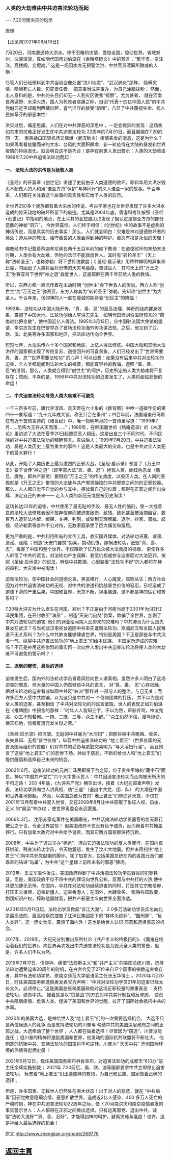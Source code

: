 ### 人类的大劫难由中共迫害法轮功而起

--- 7.20河南洪灾的启示

唐理

【正见网2021年08月19日】

7月20日，河南遭遇特大洪水。惨不忍睹的灾情，震惊全国，惊动世界。省城郑州，浊浪滚滚，真如明代国师刘伯温在《金陵塔碑文》中的预言：“繁华市，变汪洋。高楼阁，变坭岗。” 这是一场因水库无预警泄洪、中共官员渎职所酿成的人祸！

尽管人们已经预料到中共当局会像处置“汶川地震”、“武汉肺炎”那样， 隐瞒灾情、隐瞒死亡人数、包庇责任者， 把丧事当成喜事办，为自己涂脂抹粉； 然而，出人意料的是，中共的头目们却无一人到灾区做秀“视察”。尤为甚者， 就在河南哀鸿遍野、水深火热，国人为死难者哀痛之际，自诩“代表十四亿中国人民”的中共党魁习近平却跑到西藏拉萨，喜气洋洋的接受“朝拜”，凸显了中共蔑视生命、视人民如草芥的邪恶本性!

洪灾过后，痛定思痛。人们在对中共罪恶的深思中 ，一定会惊异的发现：这场突如其来的灾难正好发生在中共迫害法轮功 22周年的7月20日，而且偏偏在7.20的同一天， 南京禄口国际机场又惊爆（武汉肺炎）疫情突发的消息，这是为什么？如果再看看接踵而来的大水、台风的大面积肆虐，新一轮疫情在大陆的暴发和世界疫情的持续恶化，就会明白这不是巧合！是神在向世人发出警示：人类的大劫难由1999年7.20中共迫害法轮功而起！

#### 一、 法轮大法的洪传是为拯救人类

《圣经》的开篇章《创世记》讲述了史前由于人类道德的败坏，耶和华用大洪水毁灭不配做人的人和用“诺亚方舟”保护“与神同行”的义人诺亚一家的故事。千百年来，人们都在关注着这个故事的真实性和它给予人类的启示。

全世界250多个民族都有着大洪水的传说，考古学家也在全世界发现了许多大洪水造成的惊天动地的破坏所留下的痕迹。尤其是2004年底，香港科考队按照《圣经•创世记》中指明的地点，在土耳其的亚拉腊山顶发现了据认定是挪亚方舟的部分遗骸的神秘“洞穴”， 令世界震惊。人们终于相信：《创世纪》中的故事不是虚构的神话传说，而是真实的历史事实！那么，人们就会明白：灾难是神对道德败坏者的惩处；遵从神的教诲、恪守善良的人就会得到神的呵护。善恶有报是永恒的天理！

佛教经书中记载着释迦牟尼佛在两千五百年前的如下教诲：在道德败坏的末劫末法时期，人类会有大劫难，但他的法已不能救度世人。其时有“转轮圣王”（天上称“法轮圣王”，也称弥勒）将下世传法救度；《 圣经·启示录》用种种鲜明的异象和比喻，勾画出了人类将面对恐怖的天灾与瘟疫，告诫世人：其时天上的“万王之王”弥赛亚将下世传“神之道”救度世人，这是耶稣在两千年前给人类的教诲。

所以，东西方都一直流传着在末劫时期 “创世主”会下世救人的传说。西方人称“创世主”为“万王之王”弥赛亚，东方人称其为“转轮圣王”弥勒，先知称“创世主”为大圣人。千百年来，信仰神的人一直在虔诚的期待着“创世主”的降临！

1992年，法轮功从中国大陆开传。“真、善、忍”的至高法理，神奇的祛病健身效果，震撼了中国大地。法轮功创始人李洪志先生，如明代国师刘伯温所预言的 “燕南赵北把金散”，使中国近亿人得法。1995年3月12日，应中国驻法国大使馆的邀请，李洪志先生在巴黎举办了首场法轮功海外传功讲法班，之后，他又到了亚、欧、澳、北美等许多国家和地区，把法轮功传向全世界。

短短七年，大法洪传六十多个国家和地区，上亿人得法修炼。中国大陆和其他大法洪传的国家都出现了传统复苏、道德回升的可喜景象。人们已经发出了“世界需要真、善、忍”“世界需要法轮功” 的心声！可以设想：如果没有后来中共对法轮功的迫害，全人类都能闻到法轮大法的福音，都能尊崇神的教诲、遵照 “真、善、忍”的准则，那么，人类就会得到“创世主”的呵护，历史所定的人类大劫难将不复存在；然而，不幸的是，1999年中共对法轮功的迫害发生了，人类将面临悲惨的命运！

#### 二、中共迫害法轮功导致人类大劫难不可避免

一千三百多年前，唐代李淳风、袁天罡在六十象的《推背图》中唯一道破年份的第四十一象写道：“九十九年成大错，称王只合在秦州”；四百年前，法国诺查丹玛斯在有近千首预言诗的《诸世纪》中，唯一指明年月的一首诗里写道：“1999年7月……恐怖大王将从天而落……”；1986年，在韩国面世的《格庵遗录》的《末道论》里讲述了大法在夏季20日起遭受恶人镇压。这是出自三个不同时代、不同民族的对中共迫害法轮功的精确预言。告诫后人：1999年7月20日，中共迫害法轮功，将是人类历史上最为重大的事件！这是人类最大的灾难，也是中共对全人类犯下的最大罪行！

从此，开始了人类历史上最为激烈的正邪大战。《圣经·启示录》预言了《万王中王》要下世传“神之道”（即宇宙大法“真、善、忍”）拯救人类，而红色恶龙（撒旦、魔鬼，即共产邪灵）要阻挡“万王之王”的传法救度，以毁灭人类。在人间的表现就是《万王之王》带领的大法徒与共产邪灵操控的中共邪党之间的的正邪较量。那么，人人都自觉不自觉的参与其中，摆放着自己的位置；都得在正邪之间作出抉择，决定自己的未来—— 走入人类的新纪元或是被历史淘汰！

这场长达22年的迫害，中共使用了最无耻的手段、最无人性的酷刑，使一大批善良的法轮大法修炼者因不放弃信仰而被迫害致伤、致残、致死甚至被活摘器官，数百万人遭非法拘留、绑架、关押、判刑，或受到无理解雇、退学、抄家、骚扰、歧视、经济勒索等各种不公对待，无数家庭承受了巨大痛苦和冤屈。

更为严重的是，中共利用所有的宣传工具，收买国外媒体，对法轮功诬蔑、诽谤、造谣、诬陷 ；制造“天安门自焚”伪案，挑动仇恨，嫁祸法轮功，诋毁“真、善、忍”，毒害了中国和整个世界。不仅阻断了亿万民众被大法救度的机缘， 更使许多人听信了中共的谎言，对法轮功产生误解、甚至仇视或参与迫害而对大法犯罪。按照《圣经·启示录》的说法，听信中共欺骗、心里装着“法轮功不好”的人都将在神的审判、大灾难中被淘汰！

迫害法轮功，使中国社会的道德沦丧，黑恶横行，人心魔变，腐败丛生；西方社会因为对中共迫害法轮功的无视、对中共的渗透和挑战普世价值的容忍，已经造成了道德下滑的严重后果。中国和世界，天灾不断，祸事连连，这不都是神的惩罚和警告吗？

7.20特大洪灾为什么发生在河南、郑州？不正是由于河南当局于2001年为讨好江泽民集团，在开封收买“演员” ，制造“天安门自焚”伪案，欺骗了全世界，加剧了中共对法轮功的迫害, 他们的罪业给河南人民带来的灾难吗？中共肺炎为什么首先暴发在武汉？与当初武汉电视台追随中共率先诋毁法轮功，欺骗武汉和全国人民难道不无关系吗？为什么中共肺炎能够肆虐世界，特别是美国？不正是那些与中共沆瀣一气，纵容中共迫害法轮功的“地上君王”们给本民族、 本国家所造成的灾难吗？不正是神用这些惨烈的事实再一次向世人发出中共迫害法轮功将使人类的大劫难不可避免的警示吗？！

#### 三、迟到的醒悟，最后的选择

迫害发生后，国内外的法轮功学员冒着风险向世人讲真相。虽然许多人明白了这场迫害的邪恶，但大量的中国人仍然轻信中共的谎言， 对“真、善、 忍”心存抵触， 把对法轮功的迫害看成如同中共反“右派”那样对 一部分人的整治，与己无关：而许多西方人受中共欺骗，以为这只是中共对一 个信仰团体的打压， 并不以为是对全人类的迫害，甚至相信 了中共对法轮功的的谎言诋毁。世人的表现正如刘伯温在《推碑图》中预言的那样：“时年人人皆知三字，不以为然，声影齐骂，神泣鬼哭，众生不知若何。一拖、二拖、三等，众生不醒。” “众生仍然不信，漫骂诽谤，横天扫地，信者反遭充发关狱之苦。”

《圣经·启示录》把流氓、无耻的中共喻为“大淫妇”；把那些被中共贿赂、收买，丧失良知、无视“普世价值”，纵容中共迫害法轮功的 “地上君王”（世界各国的元首及国际组织的首脑）们对中共的妥协与肮脏交易喻为 “与大淫妇行淫”。 而且预言了这些“地上君王” 们的悲惨下场。神出于慈悲，不断的给世人和“地上君王”们提供醒悟和选择自己未来的机会。

2002年6月，迫害法轮功的元凶江泽民即将下台之际，位于贵州平塘的“藏字石”面世。神以“中国共产党亡”六个大字警示世人：中共因迫害法轮功而走向被天所灭的不归之路！ 200 4年底，《九评共产党》横空出世，接着《大纪元郑重声明》发表，法轮功学员向世人讲真相、劝“三退”（退出中共党、团、队） 的大潮在中国和世界各地掀起。 然而，以美国总统为首的” 地上君王”们却违背天意，不仅在2001年12月帮着中共混入世贸，又在2008年8月让中共窃取了象征人权、自由、正义 的“奥运”举办权 ，使世界奥委会永远蒙羞。

2006年3月， 沈阳苏家屯事件在美国曝光，中共活摘法轮功学员器官的惊天罪行被公之于世，令全世界震惊！ 但美国政府不仅没有给予谴责，反而帮着中共掩盖罪行。只有加拿大政府对中共给予谴责，而其它西方国家都保持沉默。

2008年，中共为了通过举办“奥运”，漂白它迫害法轮功的反人类罪行，在国内疯狂绑架、残害法轮功学员，令天地震怒，发生了汶川大地震。但并未阻挡住“地上君王”们向中共邪党献媚的脚步。除了加拿大，包括美国总统在内的各国元首们都乖乖的钻进“鸟巢”，为中共“这个星球上前所未有的邪恶”捧场。

2012年，王立军事件发生，美国政府得到了中共活摘法轮功学员器官的犯罪铁证。但是，美国政府不仅不将中共的罪证向世界公布，反而与中共打的火热,使中共更加肆无忌惮。在国内，中共在对法轮功继续迫害的同时，打压其它宗教信仰，打压正义律师，迫害新疆人，迫害香港人；在国外，大肆收买、 贿赂各国政要， 剽窃知识产权，榨取他国财富，把共产邪恶主义向世界全面渗透。

从2015年5月11日起，法轮功学员掀起“诉江大潮”。 2 0多万法轮功学员实名向北京最高法院、最高检察院控告了江泽民集团犯下的“群体灭绝罪”、“酷刑罪”、“反人类罪”。这一历史壮举，震惊了海内外！这也是给世人认识 邪恶和选择表态的机会。

2017年、2018年，大纪元分别推出系列社论《共产主义的终极目的》、《魔鬼在统治着我们的世界》，向世界再次发出中共迫害法轮功是为毁灭全人类的警告，但是，许多人们不以为然。

2019年7月17日，信仰神、痛恨“法西斯主义”和“共产主义”的美国总统川普，选择法轮功遭受迫害20周年的时机，在白宫会见了27位来自17个国家的宗教迫害幸存者，其中有法轮功学员、原南京师范大学俄语系主任张玉华博士 。2020年7月20日，时任美国国务卿蓬佩奥发表官方声明：“中共对法轮功学员21年的迫害已经太长太久，必须停止。”这是美国总统和美国政府对这场正邪较量的郑重表态 ：支持法轮功，谴责中共。 接着就是以“贸易战”的方式对中共实行制裁和反渗透， 谴责中共隐瞒疫情、危害人类，促进了美国和世界的觉醒，拉开了国际社会抵抗中共的序幕。

2020年的美国大选，是神给世人及“地上君王”们的一次重要选择机会。 大选不只是两位候选人的竞争,而是支持法轮功的川普与 勾结中共的美国深层政府之间的正邪之战，大选牵动了整个世界 ，人人都在做着选择！尽管因为“窃选”，川普没能连任 ；但川普的精神将激励美国和世界，他发动的国际抗共联盟将不断壮大， 他制定的抗衡中共、支持法轮功的国策将不可逆转。川普为“ 天灭中共” 开创国际环境的伟绩将彪炳史册 ！

2021年5月12日，现任美国国务卿布林肯宣布，对迫害法轮功的成都市“610办”前主任余辉实施制裁； 2021年 7.20前后，美、欧、澳等国都要求中共立即停止迫害法轮功， 标志着“地上君王”们正遵照神的教诲，为自己和民族、国家做着正确的选择 。

但是，许多国家、无数世人仍然处在麻木状态！出于对人的慈悲，就在 “中共病毒”因邪党故意隐瞒疫情、恶意扩散世界，造成近2亿人感染、400 多万人死亡的严峻时刻，神在中共迫害法轮功22周年之际，借 7.20河南洪灾和南京疫情暴发的事实警示世人：人人都得在正邪之间做出选择。只有远离邪党、退出中共，诚信“法轮大法好”“真、善、忍好”，才能得到神的呵护，避离灾难与瘟疫！也许，这是神给人最后选择的机会！

原文 http://www.zhengjian.org/node/269776

## [返回主頁](https://git.io/Js3EY)
